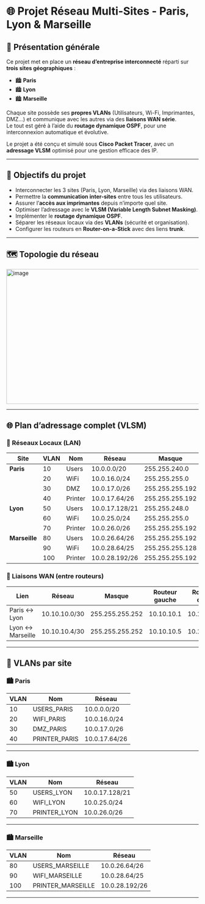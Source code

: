 # 🌐 Projet Réseau Multi-Sites - Paris, Lyon & Marseille

## 🧭 Présentation générale

Ce projet met en place un **réseau d’entreprise interconnecté** réparti sur **trois sites géographiques** :
- 🏙️ **Paris**
- 🏙️ **Lyon**
- 🏙️ **Marseille**

Chaque site possède ses **propres VLANs** (Utilisateurs, Wi-Fi, Imprimantes, DMZ...) et communique avec les autres via des **liaisons WAN série**.  
Le tout est géré à l’aide du **routage dynamique OSPF**, pour une interconnexion automatique et évolutive.

Le projet a été conçu et simulé sous **Cisco Packet Tracer**, avec un **adressage VLSM** optimisé pour une gestion efficace des IP.

---

## 🎯 Objectifs du projet

- Interconnecter les 3 sites (Paris, Lyon, Marseille) via des liaisons WAN.  
- Permettre la **communication inter-sites** entre tous les utilisateurs.  
- Assurer l’**accès aux imprimantes** depuis n’importe quel site.  
- Optimiser l’adressage avec le **VLSM (Variable Length Subnet Masking)**.  
- Implémenter le **routage dynamique OSPF**.  
- Séparer les réseaux locaux via des **VLANs** (sécurité et organisation).  
- Configurer les routeurs en **Router-on-a-Stick** avec des liens **trunk**.

---

## 🗺️ Topologie du réseau
<img width="905" height="354" alt="image" src="https://github.com/user-attachments/assets/5a5bd0ba-6338-416b-966c-0b86f0d304d5" />


---

## 🌐 Plan d’adressage complet (VLSM)

### 🔸 Réseaux Locaux (LAN)

| Site | VLAN | Nom | Réseau | Masque | Gateway |
|------|------|-----|---------|---------|----------|
| **Paris** | 10 | Users | 10.0.0.0/20 | 255.255.240.0 | 10.0.0.1 |
|  | 20 | WiFi | 10.0.16.0/24 | 255.255.255.0 | 10.0.16.1 |
|  | 30 | DMZ | 10.0.17.0/26 | 255.255.255.192 | 10.0.17.1 |
|  | 40 | Printer | 10.0.17.64/26 | 255.255.255.192 | 10.0.17.65 |
| **Lyon** | 50 | Users | 10.0.17.128/21 | 255.255.248.0 | 10.0.17.129 |
|  | 60 | WiFi | 10.0.25.0/24 | 255.255.255.0 | 10.0.25.1 |
|  | 70 | Printer | 10.0.26.0/26 | 255.255.255.192 | 10.0.26.1 |
| **Marseille** | 80 | Users | 10.0.26.64/26 | 255.255.255.192 | 10.0.26.65 |
|  | 90 | WiFi | 10.0.28.64/25 | 255.255.255.128 | 10.0.28.65 |
|  | 100 | Printer | 10.0.28.192/26 | 255.255.255.192 | 10.0.28.193 |

### 🔸 Liaisons WAN (entre routeurs)

| Lien | Réseau | Masque | Routeur gauche | Routeur droit |
|------|---------|---------|----------------|----------------|
| Paris ↔ Lyon | 10.10.10.0/30 | 255.255.255.252 | 10.10.10.1 | 10.10.10.2 |
| Lyon ↔ Marseille | 10.10.10.4/30 | 255.255.255.252 | 10.10.10.5 | 10.10.10.6 |

---

## 🧱 VLANs par site

### 🏙️ Paris
| VLAN | Nom | Réseau |
|------|------|----------|
| 10 | USERS_PARIS | 10.0.0.0/20 |
| 20 | WIFI_PARIS | 10.0.16.0/24 |
| 30 | DMZ_PARIS | 10.0.17.0/26 |
| 40 | PRINTER_PARIS | 10.0.17.64/26 |

---

### 🏙️ Lyon
| VLAN | Nom | Réseau |
|------|------|----------|
| 50 | USERS_LYON | 10.0.17.128/21 |
| 60 | WIFI_LYON | 10.0.25.0/24 |
| 70 | PRINTER_LYON | 10.0.26.0/26 |

---

### 🏙️ Marseille
| VLAN | Nom | Réseau |
|------|------|----------|
| 80 | USERS_MARSEILLE | 10.0.26.64/26 |
| 90 | WIFI_MARSEILLE | 10.0.28.64/25 |
| 100 | PRINTER_MARSEILLE | 10.0.28.192/26 |

---
